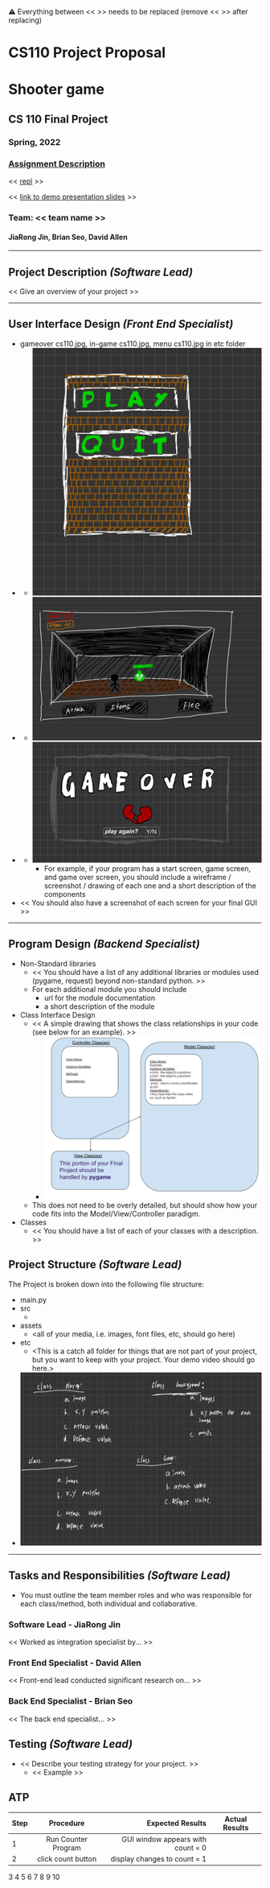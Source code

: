 :warning: Everything between << >> needs to be replaced (remove << >> after replacing)
# CS110 Project Proposal
# Shooter game
## CS 110 Final Project
### Spring, 2022
### [Assignment Description](https://docs.google.com/document/d/1H4R6yLL7som1lglyXWZ04RvTp_RvRFCCBn6sqv-82ps/edit#)

<< [repl](#) >>

<< [link to demo presentation slides](#) >>

### Team: << team name >>
#### JiaRong Jin, Brian Seo, David Allen

***

## Project Description *(Software Lead)*

<< Give an overview of your project >>

***    

## User Interface Design *(Front End Specialist)*

* gameover cs110.jpg, in-game cs110.jpg, menu cs110.jpg in etc folder
* * ![game menu sketch](etc/menu_cs110.jpg)
* * ![in-game sketch](etc/in-game_cs110.jpg)
* * ![game over sketch](etc/gameover_cs110.jpg)
    * For example, if your program has a start screen, game screen, and game over screen, you should include a wireframe / screenshot / drawing of each one and a short description of the components
* << You should also have a screenshot of each screen for your final GUI >>

***        

## Program Design *(Backend Specialist)*

* Non-Standard libraries
    * << You should have a list of any additional libraries or modules used (pygame, request) beyond non-standard python. >>
    * For each additional module you should include
        * url for the module documentation
        * a short description of the module
* Class Interface Design
    * << A simple drawing that shows the class relationships in your code (see below for an example). >>
        * ![class diagram](assets/class_diagram.jpg)
    * This does not need to be overly detailed, but should show how your code fits into the Model/View/Controller paradigm.
* Classes
    * << You should have a list of each of your classes with a description. >>

## Project Structure *(Software Lead)*

The Project is broken down into the following file structure:

* main.py
* src
    * <all of your python files should go here>
* assets
    * <all of your media, i.e. images, font files, etc, should go here)
* etc
    * <This is a catch all folder for things that are not part of your project, but you want to keep with your project. Your demo video should go here.>
* ![structure sketch](etc/class_structure_sketch.jpg)

***

## Tasks and Responsibilities *(Software Lead)*

   * You must outline the team member roles and who was responsible for each class/method, both individual and collaborative.

### Software Lead - JiaRong Jin

<< Worked as integration specialist by... >>

### Front End Specialist - David Allen

<< Front-end lead conducted significant research on... >>

### Back End Specialist - Brian Seo

<< The back end specialist... >>

## Testing *(Software Lead)*

* << Describe your testing strategy for your project. >>
    * << Example >>

## ATP

| Step                  | Procedure     | Expected Results  | Actual Results |
| ----------------------|:-------------:| -----------------:| -------------- |
|  1  | Run Counter Program  | GUI window appears with count = 0  |          |
|  2  | click count button  | display changes to count = 1 |                 |
3
4
5
6
7
8
9
10
